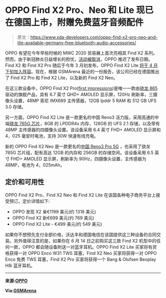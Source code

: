 # OPPO Find X2 Pro、Neo 和 Lite 现已在德国上市，附赠免费蓝牙音频配件

> 原文：<https://www.xda-developers.com/oppo-find-x2-pro-neo-and-lite-available-germany-free-bluetooth-audio-accessories/>

OPPO 有望在今年早些时候的 MWC 2020 贸易展上首次亮相其 Find X2 系列。然而，由于新冠肺炎日益增长的担忧，[活动被取消](https://www.xda-developers.com/mwc-2020-cancelled/)，OPPO 推迟了发布日期。Find X2 和 Find X2 Pro 随后于今年 3 月初发布，OPPO Find X2 Lite [将于 4 月下旬加入阵容](https://www.xda-developers.com/oppo-find-x2-lite-launches-rebranded-chinese-reno3-vitality-edition/)。现在，根据 GSMArena 最近的一份报告，该公司已经在德国推出了 Find X2 Pro 和 Find X2 Lite，以及新的 Find X2 Neo。

在这三款设备中，OPPO Find X2 Pro([first impressions](https://www.xda-developers.com/oppo-find-x2-pro-hands-on-first-impressions/))是唯一一款由[骁龙 865](https://www.xda-developers.com/qualcomm-snapdragon-865-processor-specifications-features/) 驱动的旗舰产品，具有 6.7 英寸 QHD+ AMOLED 显示屏，120Hz 刷新率，三摄像头设置，48MP 索尼 IMX689 主传感器，12GB lpddr 5 RAM 和 512 GB UFS 3.0 存储。

另一方面，OPPO Find X2 Lite 是一款更名的中国 Reno3 活力版，采用高通的中端[骁龙 765G 芯片](https://www.xda-developers.com/qualcomm-snapdragon-765-processor-specifications-features/)，8GB 的 LPDDR4x 内存，128GB 的 UFS 2.1 存储，以及带有 48MP 主传感器的四摄像头设置。该设备采用 6.4 英寸 FHD+ AMOLED 显示屏和 4，025 毫安时电池，支持 30W 快速有线充电。

新的 OPPO Find X2 Neo 是一款更名的[中国 Reno3 Pro 5G](https://www.xda-developers.com/oppo-reno3-pro-5g-quad-rear-camera-china-launch/) ，也采用了骁龙 765G 芯片组，配有高达 12GB 的内存和 256GB 的存储空间。该设备采用 6.5 英寸 FHD+ AMOLED 显示屏，刷新率为 90Hz，四摄像头设置，主传感器为 48MP，电池为 4，025mAh。

## 定价和可用性

OPPO Find X2 Pro、Find X2 Neo 和 Find X2 Lite 在该国各种电子商务平台上接受预订。定价详情如下:

*   OPPO 发现 X2 亲€1199 美元(约 1318 美元)
*   OPPO Find X2 新€699 美元(约 769 美元)
*   OPPO Find X2 Lite - €499 美元(约 549 美元)

如果你不想预先支付全部价格，沃达丰和德国电信在该国提供这三种设备的合同交易。另外值得注意的是，如果你在 6 月 14 日之前购买这三款 Find X2 机型中的任何一款，OPPO 都会随设备附送一对蓝牙耳机。OPPO Find X2 Lite 买家将有资格获得一对 OPPO Enco W31 TWS 耳塞，Find X2 Neo 买家将获得一对 OPPO Enco 免费 TWS 耳塞，Find X2 Pro 买家将获得一个 Bang & Olufsen Beoplay H8i 蓝牙耳机。

* * *

**来源:[OPPO](https://www.oppo.com/de/events/findseriesaktionsangebot/)**

**Via:[GSMArena](https://www.gsmarena.com/oppo_find_x2_pro_neo_and_lite_launch_in_germany_with_bluetooth_headphones_as_early_bird_bonus-news-43324.php)**